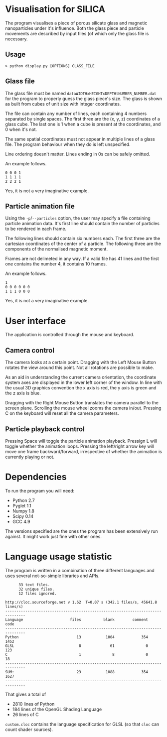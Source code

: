# Visualisation for SILICA

The program visualises a piece of porous silicate glass and magnetic
nanoparticles under it's influence. Both the glass piece and particle movements
are described by input files (of which only the glass file is necessary.

## Usage

```
> python display.py [OPTIONS] GLASS_FILE
```

## Glass file

The glass file must be named `dataWIDTHxHEIGHTxDEPTHtNUMBER_NUMBER.dat` for the
program to properly guess the glass piece's size. The glass is shown as built
from cubes of unit size with integer coordinates.

The file can contain any number of lines, each containing 4 numbers separated
by single spaces. The first three are the (x, y, z) coordinates of a glass
cube. The last one is 1 when a cube is present at the coordinates, and 0 when
it's not.

The same spatial coordinates must not appear in multiple lines of a glass file.
The program behaviour when they do is left unspecified.

Line ordering doesn't matter. Lines ending in 0s can be safely omitted.

An example follows.

```
0 0 0 1
1 1 1 1
2 2 2 1
```

Yes, it is not a very imaginative example.

## Particle animation file

Using the `-p`/`--particles` option, the user may specify a file containing
particle animation data. It's first line should contain the number of
particles to be rendered in each frame.

The following lines should contain six numbers each. The first three are the
cartesian coordinates of the center of a particle. The following three are the
components of the normalised magnetic moment.

Frames are not delimeted in any way. If a valid file has 41 lines and the first
one contains the number 4, it contains 10 frames.

An example follows.

```
1
0 0 0 0 0 0
1 1 1 0 0 0
```

Yes, it is not a very imaginative example.

# User interface

The application is controlled through the mouse and keyboard.

## Camera control

The camera looks at a certain point. Dragging with the Left Mouse Button
rotates the view around this point. Not all rotations are possible to make.

As an aid in understanding the current camera orientation, the coordinate
system axes are displayed in the lower left corner of the window. In line with
the usual 3D graphics convention the x axis is red, the y axis is green and the
z axis is blue.

Dragging with the Right Mouse Button translates the camera parallel to the
screen plane. Scrolling the mouse wheel zooms the camera in/out. Pressing C on
the keyboard will reset all the camera parameters.

## Particle playback control

Pressing Space will toggle the particle animation playback. Pressign L will
toggle whether the animation loops. Pressing the left/right arrow key will move
one frame backward/forward, irrespective of whether the animation is currently
playing or not.

# Dependencies

To run the program you will need:

* Python 2.7
* Pyglet 1.1
* Numpy 1.8
* Scipy 0.14
* GCC 4.9

The versions specified are the ones the program has been extensively run
against. It might work just fine with other ones.

# Language usage statistic

The program is written in a combination of three different languages and
uses several not-so-simple libraries and APIs.

```
      33 text files.
      32 unique files.
      12 files ignored.

http://cloc.sourceforge.net v 1.62  T=0.07 s (342.1 files/s, 45641.8 lines/s)
-------------------------------------------------------------------------------
Language                     files          blank        comment           code
-------------------------------------------------------------------------------
Python                          13           1004            354           1452
GLSL                             8             61              0            123
C                                1              8              0             18
-------------------------------------------------------------------------------
SUM:                            23           1088            354           1627
-------------------------------------------------------------------------------
```

That gives a total of

* 2810 lines of Python
* 184 lines of the OpenGL Shading Language
* 26 lines of C

`custom.cloc` contains the language specification for GLSL (so that `cloc` can
count shader sources).
